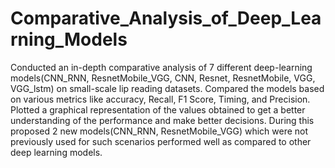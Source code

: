 # Comparative_Analysis_of_Deep_Learning_Models
Conducted an in-depth comparative analysis of 7 different deep-learning models(CNN_RNN, ResnetMobile_VGG, CNN, Resnet, ResnetMobile, VGG, VGG_lstm) on small-scale lip reading datasets.
Compared the models based on various metrics like accuracy, Recall, F1 Score, Timing, and Precision.
Plotted a graphical representation of the values obtained to get a better understanding of the performance and make better decisions.
During this proposed 2 new models(CNN_RNN, ResnetMobile_VGG) which were not previously used for such scenarios performed well as compared to other deep learning models.
